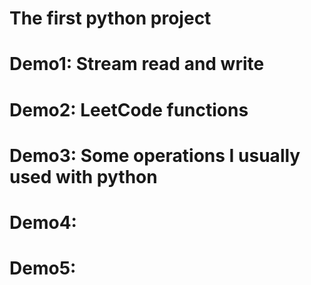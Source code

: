 # The first python project

# Demo1: Stream read and write
# Demo2: LeetCode functions
# Demo3: Some operations I usually used with python
# Demo4:  
# Demo5:  
